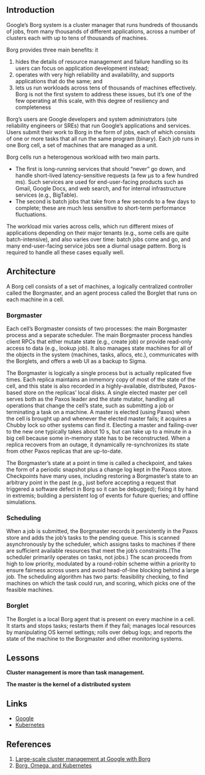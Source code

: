 ## Introduction

Google’s Borg system is a cluster manager that runs hundreds of thousands of jobs, from many thousands of different applications, across a number of clusters each with up to tens of thousands of machines.

Borg provides three main benefits: it

1. hides the details of resource management and failure handling so its users can focus on application development instead;
2. operates with very high reliability and availability, and supports applications that do the same; and
3. lets us run workloads across tens of thousands of machines effectively. Borg is not the first system to address these issues, but it’s one of the few operating at this scale, with this degree of resiliency and completeness

Borg’s users are Google developers and system administrators (site reliability engineers or SREs) that run Google’s applications and services.
Users submit their work to Borg in the form of jobs, each of which consists of one or more tasks that all run the same program (binary).
Each job runs in one Borg cell, a set of machines that are managed as a unit.

Borg cells run a heterogenous workload with two main parts.

- The first is long-running services that should “never” go down, and handle short-lived latency-sensitive requests (a few µs to a few hundred ms).
  Such services are used for end-user-facing products such as Gmail, Google Docs, and web search, and for internal infrastructure services (e.g., BigTable).
- The second is batch jobs that take from a few seconds to a few days to complete; these are much less sensitive to short-term performance fluctuations.

The workload mix varies across cells, which run different mixes of applications depending on their major tenants (e.g., some cells are quite batch-intensive),
and also varies over time: batch jobs come and go, and many end-user-facing service jobs see a diurnal usage pattern.
Borg is required to handle all these cases equally well.

## Architecture

A Borg cell consists of a set of machines, a logically centralized controller called the Borgmaster, and an agent process called the Borglet that runs on each machine in a cell.

### Borgmaster

Each cell’s Borgmaster consists of two processes: the main Borgmaster process and a separate scheduler.
The main Borgmaster process handles client RPCs that either mutate state (e.g., create job) or provide read-only access to data (e.g., lookup job).
It also manages state machines for all of the objects in the system (machines, tasks, allocs, etc.), communicates with the Borglets, and offers a web UI as a backup to Sigma.

The Borgmaster is logically a single process but is actually replicated five times.
Each replica maintains an inmemory copy of most of the state of the cell, and this state is also recorded in a highly-available, distributed, Paxos-based store on the replicas’ local disks.
A single elected master per cell serves both as the Paxos leader and the state mutator, handling all operations that change the cell’s state, such as submitting a job or terminating a task on a machine.
A master is elected (using Paxos) when the cell is brought up and whenever the elected master fails; it acquires a Chubby lock so other systems can find it.
Electing a master and failing-over to the new one typically takes about 10 s, but can take up to a minute in a big cell because some in-memory state has to be reconstructed.
When a replica recovers from an outage, it dynamically re-synchronizes its state from other Paxos replicas that are up-to-date.

The Borgmaster’s state at a point in time is called a checkpoint, and takes the form of a periodic snapshot plus a change log kept in the Paxos store.
Checkpoints have many uses, including restoring a Borgmaster’s state to an arbitrary point in the past (e.g., just before accepting a request that triggered a software defect in Borg so it can be debugged);
fixing it by hand in extremis; building a persistent log of events for future queries; and offline simulations.

### Scheduling

When a job is submitted, the Borgmaster records it persistently in the Paxos store and adds the job’s tasks to the pending queue.
This is scanned asynchronously by the scheduler, which assigns tasks to machines if there are sufficient available resources that meet the job’s constraints.(The scheduler primarily operates on tasks, not jobs.)
The scan proceeds from high to low priority, modulated by a round-robin scheme within a priority to ensure fairness across users and avoid head-of-line blocking behind a large job.
The scheduling algorithm has two parts: feasibility checking, to find machines on which the task could run, and scoring, which picks one of the feasible machines.

### Borglet

The Borglet is a local Borg agent that is present on every machine in a cell.
It starts and stops tasks; restarts them if they fail; manages local resources by manipulating OS kernel settings; rolls over debug logs; and reports the state of the machine to the Borgmaster and other monitoring systems.









## Lessons

**Cluster management is more than task management.**

**The master is the kernel of a distributed system**


## Links

- [Google](/docs/CS/Distributed/Google.md)
- [Kubernetes](/docs/CS/Container/K8s.md)

## References

1. [Large-scale cluster management at Google with Borg](https://pdos.csail.mit.edu/6.824/papers/borg.pdf)
2. [Borg, Omega, and Kubernetes](https://dl.acm.org/doi/pdf/10.1145/2890784)